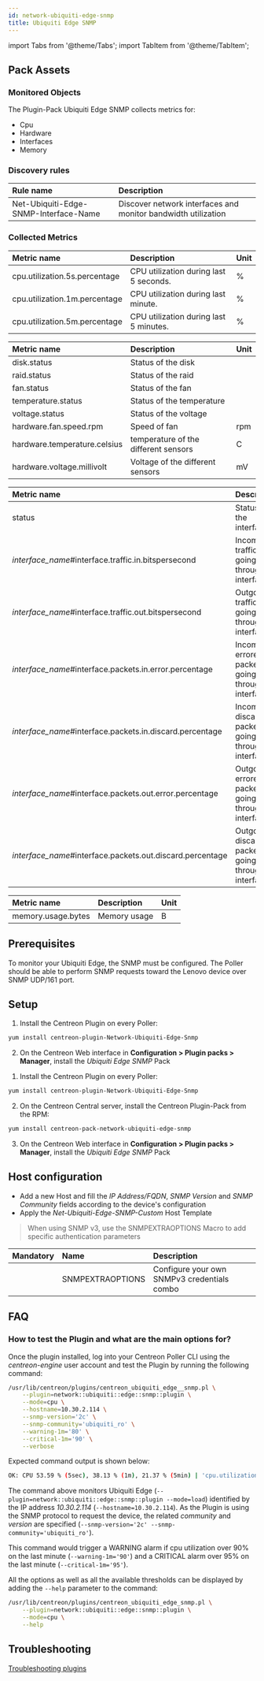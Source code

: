 ```yaml
---
id: network-ubiquiti-edge-snmp
title: Ubiquiti Edge SNMP
---
```

import Tabs from '@theme/Tabs';
import TabItem from '@theme/TabItem';


## Pack Assets

### Monitored Objects

The Plugin-Pack Ubiquiti Edge SNMP collects metrics for:
* Cpu
* Hardware
* Interfaces
* Memory

### Discovery rules

<Tabs groupId="sync">
<TabItem value="Services" label="Services">

| Rule name                              | Description                                                           |
| :------------------------------------- | :-------------------------------------------------------------------- |
| Net-Ubiquiti-Edge-SNMP-Interface-Name  | Discover network interfaces and monitor bandwidth utilization         |

</TabItem>
</Tabs>

### Collected Metrics

<Tabs groupId="sync">
<TabItem value="Cpu" label="Cpu">

| Metric name                   | Description                            | Unit |
| :---------------------------- | :------------------------------------- |:---- |
| cpu.utilization.5s.percentage | CPU utilization during last 5 seconds. | %    |
| cpu.utilization.1m.percentage | CPU utilization during last minute.    | %    |
| cpu.utilization.5m.percentage | CPU utilization during last 5 minutes. | %    |

</TabItem>
<TabItem value="Hardware" label="Hardware">

| Metric name                   | Description                               | Unit |
|:----------------------------- |:----------------------------------------- |:---- |
| disk.status                   | Status of the disk                        |      |
| raid.status                   | Status of the raid                        |      |
| fan.status                    | Status of the fan                         |      |
| temperature.status            | Status of the temperature                 |      |
| voltage.status                | Status of the voltage                     |      |
| hardware.fan.speed.rpm        | Speed of fan                              | rpm  |
| hardware.temperature.celsius  | temperature of the different sensors      | C    |
| hardware.voltage.millivolt    | Voltage of the different sensors          | mV   |

</TabItem>
<TabItem value="Interfaces" label="Interfaces">

| Metric name                                                 | Description                                             | Unit |
|:----------------------------------------------------------- |:------------------------------------------------------- |:---- |
| status                                                      | Status of the interface                                 |      |
| *interface\_name*\#interface.traffic.in.bitspersecond       | Incoming traffic going through the interface.           | b/s  |
| *interface\_name*\#interface.traffic.out.bitspersecond      | Outgoing traffic going through the interface.           | b/s  |
| *interface\_name*\#interface.packets.in.error.percentage    | Incoming errored packets going through the interface.   | %    |
| *interface\_name*\#interface.packets.in.discard.percentage  | Incoming discarded packets going through the interface. | %    |
| *interface\_name*\#interface.packets.out.error.percentage   | Outgoing errored packets going through the interface.   | %    |
| *interface\_name*\#interface.packets.out.discard.percentage | Outgoing discarded packets going through the interface. | %    |

</TabItem>
<TabItem value="Memory" label="Memory">

| Metric name              | Description                | Unit |
| :----------------------- | :------------------------- |:---- |
| memory.usage.bytes       | Memory usage               | B    | 

</TabItem>
</Tabs>

## Prerequisites

To monitor your Ubiquiti Edge, the SNMP must be configured.
The Poller should be able to perform SNMP requests toward the Lenovo device over SNMP UDP/161 port.

## Setup

<Tabs groupId="sync">
<TabItem value="Online IMP Licence & IT-100 Editions" label="Online IMP Licence & IT-100 Editions">

1. Install the Centreon Plugin on every Poller:

```bash
yum install centreon-plugin-Network-Ubiquiti-Edge-Snmp
```

2. On the Centreon Web interface in **Configuration > Plugin packs > Manager**, install the *Ubiquiti Edge SNMP* Pack

</TabItem>
<TabItem value="Offline IMP License" label="Offline IMP License">

1. Install the Centreon Plugin on every Poller:

```bash
yum install centreon-plugin-Network-Ubiquiti-Edge-Snmp
```

2. On the Centreon Central server, install the Centreon Plugin-Pack from the RPM:

```bash
yum install centreon-pack-network-ubiquiti-edge-snmp
```

3. On the Centreon Web interface in **Configuration > Plugin packs > Manager**, install the *Ubiquiti Edge SNMP* Pack

</TabItem>
</Tabs>

## Host configuration

* Add a new Host and fill the *IP Address/FQDN*, *SNMP Version* and *SNMP Community* fields according to the device's configuration
* Apply the *Net-Ubiquiti-Edge-SNMP-Custom* Host Template

> When using SNMP v3, use the SNMPEXTRAOPTIONS Macro to add specific authentication parameters

| Mandatory | Name             | Description                                    |
| :-------- | :--------------- | :--------------------------------------------- |
|           | SNMPEXTRAOPTIONS | Configure your own SNMPv3 credentials combo    |

## FAQ

### How to test the Plugin and what are the main options for?

Once the plugin installed, log into your Centreon Poller CLI using the *centreon-engine* user account
and test the Plugin by running the following command:

```bash
/usr/lib/centreon/plugins/centreon_ubiquiti_edge__snmp.pl \
    --plugin=network::ubiquiti::edge::snmp::plugin \
    --mode=cpu \
    --hostname=10.30.2.114 \
    --snmp-version='2c' \
    --snmp-community='ubiquiti_ro' \
    --warning-1m='80' \
    --critical-1m='90' \
    --verbose
```

Expected command output is shown below:

```bash
OK: CPU 53.59 % (5sec), 38.13 % (1m), 21.37 % (5min) | 'cpu.utilization.5s.percentage'=53.59%;;;0;100 'cpu.utilization.1m.percentage'=38.13%;0:80;0:90;0;100 'cpu.utilization.5m.percentage'=21.37%;;;0;100
```

The command above monitors Ubiquiti Edge (```--plugin=network::ubiquiti::edge::snmp::plugin --mode=load```) identified
by the IP address *10.30.2.114* (```--hostname=10.30.2.114```). As the Plugin is using the SNMP protocol to request the device, the related
*community* and *version* are specified (```--snmp-version='2c' --snmp-community='ubiquiti_ro'```).

This command would trigger a WARNING alarm if cpu utilization over 90% on the last minute 
(```--warning-1m='90'```) and a CRITICAL alarm over 95% on the last minute (```--critical-1m='95'```).

All the options as well as all the available thresholds can be displayed by adding the  ```--help```
parameter to the command:

```bash
/usr/lib/centreon/plugins/centreon_ubiquiti_edge_snmp.pl \
    --plugin=network::ubiquiti::edge::snmp::plugin \
    --mode=cpu \
    --help
```

## Troubleshooting

[Troubleshooting plugins](../tutorials/troubleshooting-plugins)